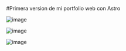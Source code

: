 #Primera version de mi portfolio web con Astro

![image](https://github.com/Trebys/Portfolio_Trebys/assets/121778426/5d375e5a-b822-4e62-9788-62755a68d41c)



![image](https://github.com/Trebys/Portfolio_Trebys/assets/121778426/5c4fc82c-61e7-4a4b-a1bb-4924c2faa82c)


![image](https://github.com/Trebys/Portfolio_Trebys/assets/121778426/ac01e4c4-43ea-430c-8113-4e134887246f)




